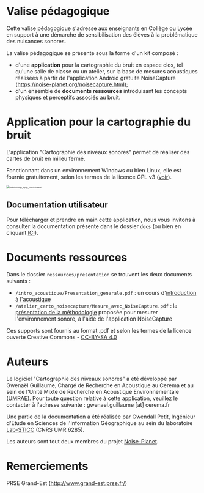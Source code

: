 # Valise pédagogique

Cette valise pédagogique s'adresse aux enseignants en Collège ou Lycée en support à une démarche de sensibilisation des élèves à la problématique des nuisances sonores. 

La valise pédagogique se présente sous la forme d'un kit composé :

* d'une **application** pour la cartographie du bruit en espace clos, tel qu'une salle de classe ou un atelier, sur la base de mesures acoustiques réalisées à partir de l'application Android gratuite NoiseCapture (https://noise-planet.org/noisecapture.html);
* d'un ensemble de **documents ressources** introduisant les concepts physiques et perceptifs associés au bruit.



# Application pour la cartographie du bruit

L'application "Cartographie des niveaux sonores" permet de réaliser des cartes de bruit en milieu fermé. 

Fonctionnant dans un environnement Windows ou bien Linux, elle est fournie gratuitement, selon les termes de la licence GPL v3 ([voir](./LICENCE)).

<img src="/home/gpetit/Documents/Codes/Valise_Pedago/images/noisemap_app_measures.png" alt="noisemap_app_measures" style="zoom:50%;" />

## Documentation utilisateur

Pour télécharger et prendre en main cette application, nous vous invitons à consulter la documentation présente dans le dossier `docs` (ou bien en cliquant [ICI](./docs/Execution_logiciel.md)).



# Documents ressources

 Dans le dossier `ressources/presentation` se trouvent les deux documents suivants :

- `/intro_acoustique/Presentation_generale.pdf` : un cours d'[introduction à l'acoustique](./ressources/presentation/intro_acoustique/Presentation_generale.pdf)
- `/atelier_carto_noisecapture/Mesure_avec_NoiseCapture.pdf` : la [présentation de la méthodologie](./ressources/presentation/atelier_carto_noisecapture/Mesure_avec_NoiseCapture.pdf) proposée pour mesurer l'environnement sonore, à l'aide de l'application NoiseCapture

Ces supports sont fournis au format .pdf et selon les termes de la licence ouverte Creative Commons - [CC-BY-SA 4.0](http://creativecommons.org/licenses/by-sa/4.0/)



# Auteurs



Le logiciel "Cartographie des niveaux sonores" a été développé par Gwenaël Guillaume, Chargé de Recherche en Acoustique au Cerema et au sein de l'Unité Mixte de Recherche en Acoustique Environnementale ([UMRAE](www.umrae.fr)).
Pour toute question relative à cette application, veuillez le contacter à l'adresse suivante : gwenael.guillaume [at] cerema.fr



Une partie de la documentation a été réalisée par Gwendall Petit, Ingénieur d'Etude en Sciences de l'Information Géographique au sein du laboratoire [Lab-STICC](https://labsticc.fr/) (CNRS UMR 6285).



Les auteurs sont tout deux membres du projet [Noise-Planet](https://noise-planet.org/).



# Remerciements
PRSE Grand-Est (http://www.grand-est.prse.fr/)
